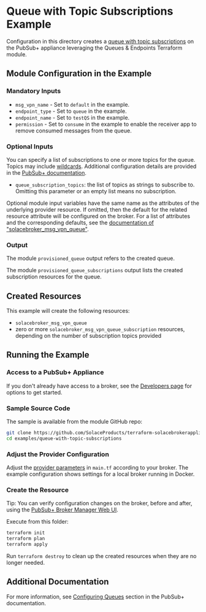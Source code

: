# Queue with Topic Subscriptions Example

Configuration in this directory creates a [queue with topic subscriptions](https://docs.solace.com/API/API-Developer-Guide/Adding-Topic-Subscriptio.htm) on the PubSub+ appliance leveraging the Queues & Endpoints Terraform module.

## Module Configuration in the Example

### Mandatory Inputs

* `msg_vpn_name` - Set to `default` in the example.
* `endpoint_type` - Set to `queue` in the example.
* `endpoint_name` - Set to `testQS` in the example.
* `permission` - Set to `consume` in the example to enable the receiver app to remove consumed messages from the queue.

### Optional Inputs

You can specify a list of subscriptions to one or more topics for the queue. Topics may include [wildcards](https://docs.solace.com/Messaging/Wildcard-Charaters-Topic-Subs.htm). Additional configuration details are provided in the [PubSub+ documentation](https://docs.solace.com/Messaging/Guaranteed-Msg/Configuring-Queues.htm#configure-partitioned-queues).

* `queue_subscription_topics`: the list of topics as strings to subscribe to. Omitting this parameter or an empty list means no subscription.

Optional module input variables have the same name as the attributes of the underlying provider resource. If omitted, then the default for the related resource attribute will be configured on the broker. For a list of attributes and the corresponding defaults, see the [documentation of "solacebroker_msg_vpn_queue"](https://registry.terraform.io/providers/SolaceProducts/solacebrokerappliance/latest/docs/resources/msg_vpn_queue#optional).

### Output

The module `provisioned_queue` output refers to the created queue.

The module `provisioned_queue_subscriptions` output lists the created subscription resources for the queue.

## Created Resources

This example will create the following resources:

* `solacebroker_msg_vpn_queue`
* zero or more `solacebroker_msg_vpn_queue_subscription` resources, depending on the number of subscription topics provided

## Running the Example

### Access to a PubSub+ Appliance

If you don't already have access to a broker, see the [Developers page](https://www.solace.dev/) for options to get started.

### Sample Source Code

The sample is available from the module GitHub repo:

```bash
git clone https://github.com/SolaceProducts/terraform-solacebrokerappliance-queue-endpoint.git
cd examples/queue-with-topic-subscriptions
```

### Adjust the Provider Configuration

Adjust the [provider parameters](https://registry.terraform.io/providers/SolaceProducts/solacebrokerappliance/latest/docs#schema) in `main.tf` according to your broker. The example configuration shows settings for a local broker running in Docker.

### Create the Resource

Tip: You can verify configuration changes on the broker, before and after, using the [PubSub+ Broker Manager Web UI](https://docs.solace.com/Admin/Broker-Manager/PubSub-Manager-Overview.htm).

Execute from this folder:

```bash
terraform init
terraform plan
terraform apply
```

Run `terraform destroy` to clean up the created resources when they are no longer needed.

## Additional Documentation

For more information, see [Configuring Queues](https://docs.solace.com/Messaging/Guaranteed-Msg/Configuring-Queues.htm#Configuring_Queues) section in the PubSub+ documentation.


